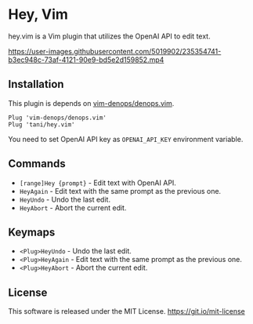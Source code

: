 # Hey, Vim

hey.vim is a Vim plugin that utilizes the OpenAI API to edit text.


https://user-images.githubusercontent.com/5019902/235354741-b3ec948c-73af-4121-90e9-bd5e2d159852.mp4


## Installation

This plugin is depends on [vim-denops/denops.vim](https://github.com/vim-denops/denops.vim).

```vim
Plug 'vim-denops/denops.vim'
Plug 'tani/hey.vim'
```

You need to set OpenAI API key as `OPENAI_API_KEY` environment variable.

## Commands

- `[range]Hey {prompt}` - Edit text with OpenAI API.
- `HeyAgain` - Edit text with the same prompt as the previous one.
- `HeyUndo` - Undo the last edit.
- `HeyAbort` - Abort the current edit.

## Keymaps

- `<Plug>HeyUndo` - Undo the last edit.
- `<Plug>HeyAgain` - Edit text with the same prompt as the previous one.
- `<Plug>HeyAbort` - Abort the current edit.

## License

This software is released under the MIT License. https://git.io/mit-license
